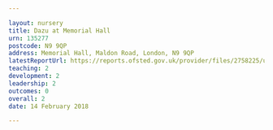 ```yaml
---

layout: nursery
title: Dazu at Memorial Hall
urn: 135277
postcode: N9 9QP
address: Memorial Hall, Maldon Road, London, N9 9QP
latestReportUrl: https://reports.ofsted.gov.uk/provider/files/2758225/urn/135277.pdf
teaching: 2
development: 2
leadership: 2
outcomes: 0
overall: 2
date: 14 February 2018

---
```


